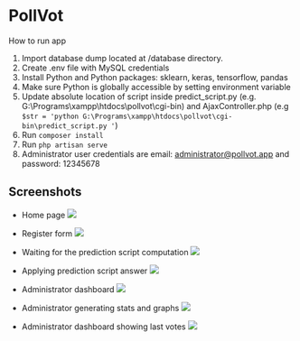 # PollVot

How to run app

1. Import database dump located at /database directory.
2. Create .env file with MySQL credentials
3. Install Python and Python packages: sklearn, keras, tensorflow, pandas
4. Make sure Python is globally accessible by setting environment variable
5. Update absolute location of script inside predict_script.py (e.g. G:\Programs\xampp\htdocs\pollvot\cgi-bin) and AjaxController.php (e.g `$str = 'python G:\Programs\xampp\htdocs\pollvot\cgi-bin\predict_script.py '`)
6. Run `composer install` 
7. Run `php artisan serve`
8. Administrator user credentials are email: administrator@pollvot.app and password: 12345678

## Screenshots 
- Home page
![](https://i.ibb.co/KrzLhTz/Screenshot-2022-12-25-at-11-37-05-Poll-Vot.png)

- Register form
![](https://i.ibb.co/LgJBPVq/Screenshot-2022-12-25-at-11-37-23-Poll-Vot.png)

- Waiting for the prediction script computation
![](https://i.ibb.co/txTgPWX/Screenshot-2022-12-25-at-12-04-56-Poll-Vot.png)

- Applying prediction script answer
![](https://i.ibb.co/QPddC9z/Screenshot-2022-12-25-at-12-05-04-Poll-Vot.png)

- Administrator dashboard
![](https://i.ibb.co/g4mr1yT/Screenshot-2022-12-25-at-12-07-46-Poll-Vot.png)

- Administrator generating stats and graphs
![](https://i.ibb.co/hX58sMF/Screenshot-2022-12-25-at-12-07-21-Poll-Vot.png)

- Administrator dashboard showing last votes
![](https://i.ibb.co/HtQw1Yz/Screenshot-2022-12-25-at-12-06-42-Poll-Vot.png)




